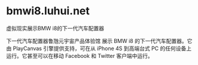 # bmwi8.luhui.net
虚拟现实展示BMW i8的下一代汽车配置器

下一代汽车配置器鲁虺元宇宙产品体验馆
展示 BMW i8 的下一代汽车配置器。它由 PlayCanvas 引擎提供支持，可在从 iPhone 4S 到高端台式 PC 的任何设备上运行。它甚至可以在移动 Facebook 和 Twitter 客户端中运行。









